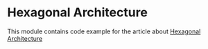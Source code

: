 # Hexagonal Architecture
This module contains code example for the article about [Hexagonal Architecture](https://baeldun.com)
